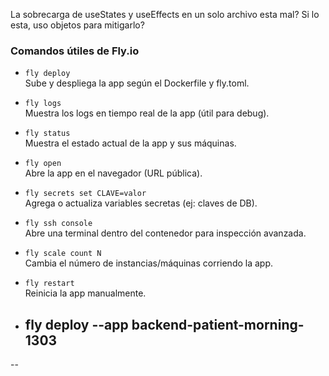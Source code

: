 La sobrecarga de useStates y useEffects en un solo archivo esta mal?
Si lo esta, uso objetos para mitigarlo?

### Comandos útiles de Fly.io

- `fly deploy`  
  Sube y despliega la app según el Dockerfile y fly.toml.

- `fly logs`  
  Muestra los logs en tiempo real de la app (útil para debug).

- `fly status`  
  Muestra el estado actual de la app y sus máquinas.

- `fly open`  
  Abre la app en el navegador (URL pública).

- `fly secrets set CLAVE=valor`  
  Agrega o actualiza variables secretas (ej: claves de DB).

- `fly ssh console`  
  Abre una terminal dentro del contenedor para inspección avanzada.

- `fly scale count N`  
  Cambia el número de instancias/máquinas corriendo la app.

- `fly restart`  
  Reinicia la app manualmente.

- fly deploy --app backend-patient-morning-1303
  --
-- 